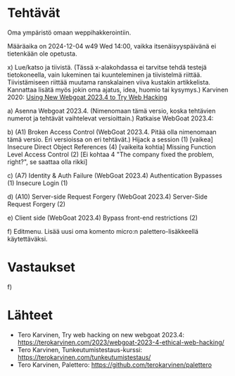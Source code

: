 # Tehtävät

Oma ympäristö omaan weppihakkerointiin.

Määräaika on 2024-12-04 w49 Wed 14:00, vaikka itsenäisyyspäivänä ei tietenkään ole opetusta.

x) Lue/katso ja tiivistä. (Tässä x-alakohdassa ei tarvitse tehdä testejä tietokoneella, vain lukeminen tai kuunteleminen ja tiivistelmä riittää. Tiivistämiseen riittää muutama ranskalainen viiva kustakin artikkelista. Kannattaa lisätä myös jokin oma ajatus, idea, huomio tai kysymys.)
Karvinen 2020: [Using New Webgoat 2023.4 to Try Web Hacking](https://terokarvinen.com/2023/webgoat-2023-4-ethical-web-hacking/)

a) Asenna Webgoat 2023.4. (Nimenomaan tämä versio, koska tehtävien numerot ja tehtävät vaihtelevat versioittain.)
Ratkaise WebGoat 2023.4:

  b) (A1) Broken Access Control (WebGoat 2023.4. Pitää olla nimenomaan tämä versio. Eri versioissa on eri tehtävät.)
  Hijack a session (1) [vaikea]
  Insecure Direct Object References (4) [vaikeita kohtia]
  Missing Function Level Access Control (2) [Ei kohtaa 4 "The company fixed the problem, right?", se saattaa olla rikki]
  
  c) (A7) Identity & Auth Failure (WebGoat 2023.4)
  Authentication Bypasses (1)
  Insecure Login (1)
  
  d) (A10) Server-side Request Forgery (WebGoat 2023.4)
  Server-Side Request Forgery (2)
  
  e) Client side (WebGoat 2023.4)
  Bypass front-end restrictions (2)
  
f) Editmenu. Lisää uusi oma komento micro:n palettero-lisäkkeellä käytettäväksi.


# Vastaukset

f)




# Lähteet

- Tero Karvinen, Try web hacking on new webgoat 2023.4: https://terokarvinen.com/2023/webgoat-2023-4-ethical-web-hacking/
- Tero Karvinen, Tunkeutumistestaus-kurssi: https://terokarvinen.com/tunkeutumistestaus/
- Tero Karvinen, Palettero: https://github.com/terokarvinen/palettero
